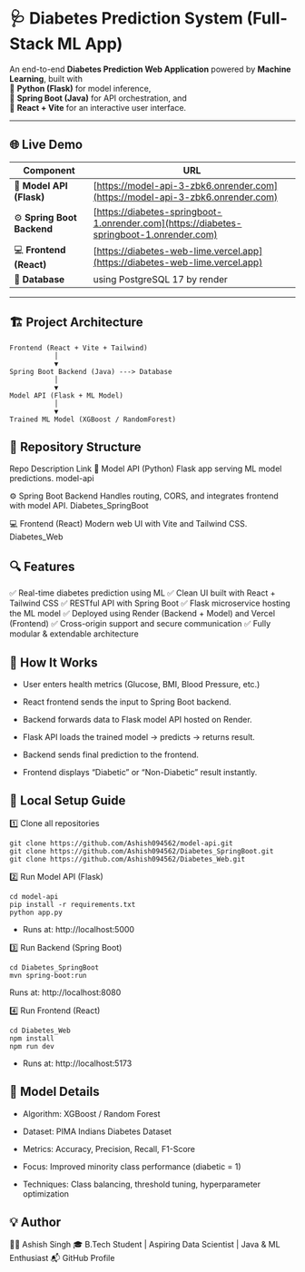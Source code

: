 # 🩺 Diabetes Prediction System (Full-Stack ML App)

An end-to-end **Diabetes Prediction Web Application** powered by **Machine Learning**, built with  
🧠 **Python (Flask)** for model inference,  
🚀 **Spring Boot (Java)** for API orchestration, and  
🎨 **React + Vite** for an interactive user interface.

---

## 🌐 Live Demo

| Component | URL |
|------------|------|
| 🧠 **Model API (Flask)** | [https://model-api-3-zbk6.onrender.com](https://model-api-3-zbk6.onrender.com) |
| ⚙️ **Spring Boot Backend** | [https://diabetes-springboot-1.onrender.com](https://diabetes-springboot-1.onrender.com) |
| 💻 **Frontend (React)** | [https://diabetes-web-lime.vercel.app](https://diabetes-web-lime.vercel.app) |
| 🔘 **Database** | using PostgreSQL 17 by render

---

## 🏗️ Project Architecture

```text
Frontend (React + Vite + Tailwind)
           │
           ▼
Spring Boot Backend (Java) ---> Database
           │
           ▼
Model API (Flask + ML Model)
           │
           ▼
Trained ML Model (XGBoost / RandomForest)
```
## 📁 Repository Structure
Repo	Description	Link
🧠 Model API (Python)	Flask app serving ML model predictions.	model-api

⚙️ Spring Boot Backend	Handles routing, CORS, and integrates frontend with model API.	Diabetes_SpringBoot

💻 Frontend (React)	Modern web UI with Vite and Tailwind CSS.	Diabetes_Web

## 🔍 Features

✅ Real-time diabetes prediction using ML
✅ Clean UI built with React + Tailwind CSS
✅ RESTful API with Spring Boot
✅ Flask microservice hosting the ML model
✅ Deployed using Render (Backend + Model) and Vercel (Frontend)
✅ Cross-origin support and secure communication
✅ Fully modular & extendable architecture

## 🚀 How It Works

- User enters health metrics (Glucose, BMI, Blood Pressure, etc.)

- React frontend sends the input to Spring Boot backend.

- Backend forwards data to Flask model API hosted on Render.

- Flask API loads the trained model → predicts → returns result.

- Backend sends final prediction to the frontend.

- Frontend displays “Diabetic” or “Non-Diabetic” result instantly.

## 🧰 Local Setup Guide
1️⃣ Clone all repositories
```text
git clone https://github.com/Ashish094562/model-api.git
git clone https://github.com/Ashish094562/Diabetes_SpringBoot.git
git clone https://github.com/Ashish094562/Diabetes_Web.git
```
2️⃣ Run Model API (Flask)
```text
cd model-api
pip install -r requirements.txt
python app.py
```
- Runs at: http://localhost:5000

3️⃣ Run Backend (Spring Boot)
```text
cd Diabetes_SpringBoot
mvn spring-boot:run
```

Runs at: http://localhost:8080

4️⃣ Run Frontend (React)
```text
cd Diabetes_Web
npm install
npm run dev
```

- Runs at: http://localhost:5173



## 🧮 Model Details

- Algorithm: XGBoost / Random Forest

- Dataset: PIMA Indians Diabetes Dataset

- Metrics: Accuracy, Precision, Recall, F1-Score

- Focus: Improved minority class performance (diabetic = 1)

- Techniques: Class balancing, threshold tuning, hyperparameter optimization

## 💡 Author

👨‍💻 Ashish Singh
🎓 B.Tech Student | Aspiring Data Scientist | Java & ML Enthusiast
📬 GitHub Profile
